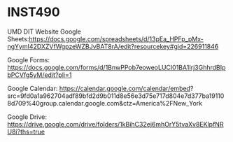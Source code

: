 # INST490
UMD DIT Website 
Google Sheets:https://docs.google.com/spreadsheets/d/13pEa_HPFp_pMx-ngYymI42DXZVfWgpzeWZBJvBAT8rA/edit?resourcekey#gid=226911846

Google Forms: https://docs.google.com/forms/d/1BnwPPob7eoweoLUCI01BA1Irj3GhhrdBIpbPCVfg5yM/edit?pli=1

Google Calendar: https://calendar.google.com/calendar/embed?
src=9fd0a1a962704adf89bfd2d9b011d8e56e3d75e717d804e7d377ba191108d709%40group.calendar.google.com&ctz=America%2FNew_York

Google Drive: https://drive.google.com/drive/folders/1kBihC32ej6mhOrY5tvaXv8EKlpfNRU8i?ths=true
